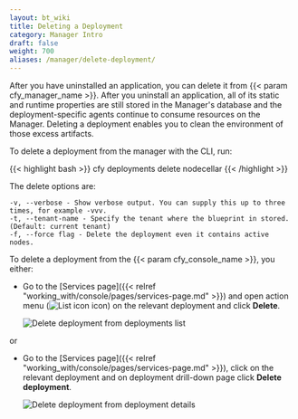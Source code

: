 ```yaml
---
layout: bt_wiki
title: Deleting a Deployment
category: Manager Intro
draft: false
weight: 700
aliases: /manager/delete-deployment/
---
```


After you have uninstalled an application, you can delete it from {{< param cfy_manager_name >}}. After you uninstall an application, all of its static and runtime properties are still stored in the Manager's database and the deployment-specific agents continue to consume resources on the Manager. Deleting a deployment enables you to clean the environment of those excess artifacts.

To delete a deployment from the manager with the CLI, run:

{{< highlight bash >}}
cfy deployments delete nodecellar
{{< /highlight >}}

The delete options are:

    -v, --verbose - Show verbose output. You can supply this up to three times, for example -vvv.
    -t, --tenant-name - Specify the tenant where the blueprint in stored. (Default: current tenant)
    -f, --force flag - Delete the deployment even it contains active nodes.

To delete a deployment from the {{< param cfy_console_name >}}, you either:

* Go to the [Services page]({{< relref "working_with/console/pages/services-page.md" >}}) and open action menu (![List icon]( /images/ui/icons/list-icon.png ) icon) on the relevant deployment and click **Delete**.

    ![Delete deployment from deployments list]( /images/manager/delete_deployment1.png )

or

* Go to the [Services page]({{< relref "working_with/console/pages/services-page.md" >}}), click on the relevant deployment and on deployment drill-down page click **Delete deployment**.

    ![Delete deployment from deployment details]( /images/manager/delete_deployment2.png )
